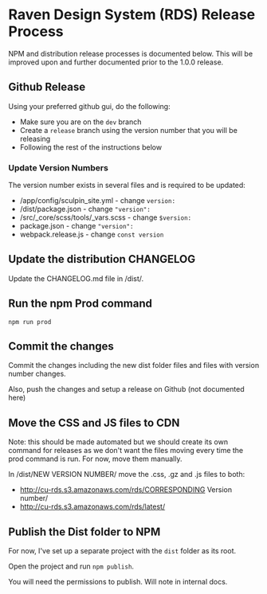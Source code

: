 # Raven Design System (RDS) Release Process

NPM and distribution release processes is documented below. This will be improved upon and further documented prior to the 1.0.0 release.

## Github Release
Using your preferred github gui, do the following:

- Make sure you are on the `dev` branch
- Create a `release` branch using the version number that you will be releasing
- Following the rest of the instructions below

### Update Version Numbers
The version number exists in several files and is required to be updated:

- /app/config/sculpin_site.yml - change `version:`
- /dist/package.json - change `"version":`
- /src/_core/scss/tools/_vars.scss - change `$version:`
- package.json - change `"version":`
- webpack.release.js - change `const version`

## Update the distribution CHANGELOG

Update the CHANGELOG.md file in /dist/. 

## Run the npm Prod command

`npm run prod`

## Commit the changes

Commit the changes including the new dist folder files and files with version number changes.

Also, push the changes and setup a release on Github (not documented here)

## Move the CSS and JS files to CDN

Note: this should be made automated but we should create its own command for releases as we don't want the files moving every time the prod command is run. For now, move them manually.

In /dist/NEW VERSION NUMBER/ move the .css, .gz and .js files to both:

- http://cu-rds.s3.amazonaws.com/rds/CORRESPONDING Version number/ 
- http://cu-rds.s3.amazonaws.com/rds/latest/

## Publish the Dist folder to NPM

For now, I've set up a separate project with the `dist` folder as its root.

Open the project and run `npm publish`.

You will need the permissions to publish. Will note in internal docs.
